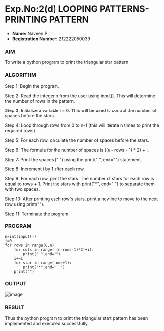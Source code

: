 # Exp.No:2(d)	LOOPING PATTERNS- PRINTING PATTERN
- **Name:** Naveen P
- **Registration Number:** 212222050039

### AIM
To write a python program to print the triangular star pattern.
### ALGORITHM

Step 1:	 Begin the program.

Step 2:	 Read the integer n from the user using input(). This will determine the number of rows in the pattern.

Step 3:	 Initialize a variable i = 0. This will be used to control the number of spaces before the stars.

Step 4:	 Loop through rows from 0 to n-1 (this will iterate n times to print the required rows).

Step 5:	  For each row, calculate the number of spaces before the stars. 

Step 6:	 The formula for the number of spaces is ((n - rows - 1) * 2) + i. 

Step 7:	 Print the spaces (" ") using the print(" ", end="") statement. 

Step 8:	 Increment i by 1 after each row.

Step 9:	 For each row, print the stars. The number of stars for each row is equal to rows + 1. Print the stars with print("*", end=" ") to separate them with two spaces.

Step 10:	 After printing each row's stars, print a newline to move to the next row using print("").

Step 11:	 Terminate the program.


### PROGRAM
```
n=int(input())
i=0
for rows in range(0,n):
    for cols in range(((n-rows-1)*2)+i):
        print(" ",end="")
    i+=1
    for star in range(rows+1):
        print("*",end="  ")
    print("")
```
### OUTPUT
![image](https://github.com/user-attachments/assets/97a7d6f9-97f1-44e6-a8b1-2c110a717d1c)


 
### RESULT
Thus the python program to print the triangular start pattern has been implemented and executed successfully.
